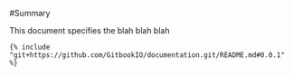 \#Summary

This document specifies the blah blah blah

```
{% include "git+https://github.com/GitbookIO/documentation.git/README.md#0.0.1" %}
```



